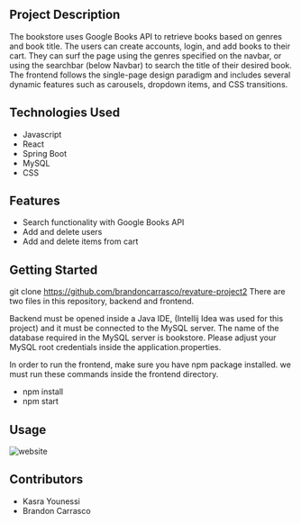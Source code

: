 ## Project Description

The bookstore uses Google Books API to retrieve books based on genres and book title. The users can create accounts, login, and add books to their cart. They can surf the page using the genres specified on the navbar, or using the searchbar (below Navbar) to search the title of their desired book. The frontend follows the single-page design paradigm and includes several dynamic features such as carousels, dropdown items, and CSS transitions.

## Technologies Used

* Javascript
* React
* Spring Boot
* MySQL
* CSS

## Features

* Search functionality with Google Books API
* Add and delete users
* Add and delete items from cart


## Getting Started
   
git clone https://github.com/brandoncarrasco/revature-project2
There are two files in this repository, backend and frontend.

Backend must be opened inside a Java IDE, (Intellij Idea was used for this project) and it must be connected to the MySQL server. The name of the database required in the MySQL server is bookstore. Please adjust your MySQL root credentials inside the application.properties.

In order to run the frontend, make sure you have npm package installed. we must run these commands inside the frontend directory.
* npm install
* npm start


## Usage

![website](https://github.com/brandoncarrasco/revature-project2/blob/main/project%202%20example%20page.PNG)

## Contributors

* Kasra Younessi
* Brandon Carrasco




